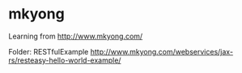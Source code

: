 # mkyong
Learning from http://www.mkyong.com/

Folder: RESTfulExample
http://www.mkyong.com/webservices/jax-rs/resteasy-hello-world-example/